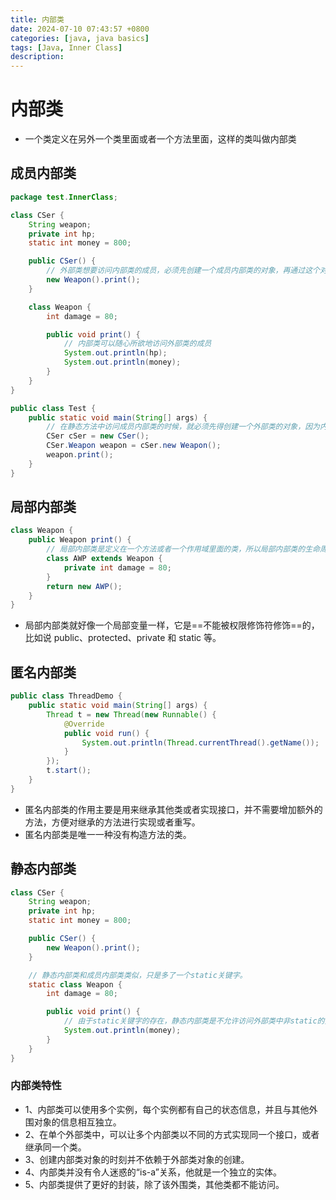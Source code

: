 ```yaml
---
title: 内部类
date: 2024-07-10 07:43:57 +0800
categories: [java, java basics]
tags: [Java, Inner Class]
description: 
---
```

# 内部类

- 一个类定义在另外一个类里面或者一个方法里面，这样的类叫做内部类

## 成员内部类

```java
package test.InnerClass;

class CSer {
    String weapon;
    private int hp;
    static int money = 800;

    public CSer() {
        // 外部类想要访问内部类的成员，必须先创建一个成员内部类的对象，再通过这个对象来访问
        new Weapon().print();
    }

    class Weapon {
        int damage = 80;

        public void print() {
            // 内部类可以随心所欲地访问外部类的成员
            System.out.println(hp);
            System.out.println(money);
        }
    }
}

public class Test {
    public static void main(String[] args) {
        // 在静态方法中访问成员内部类的时候，就必须先得创建一个外部类的对象，因为内部类是依附于外部类的
        CSer cSer = new CSer();
        CSer.Weapon weapon = cSer.new Weapon();
        weapon.print();
    }
}
```

## 局部内部类

```java
class Weapon {
    public Weapon print() {
        // 局部内部类是定义在一个方法或者一个作用域里面的类，所以局部内部类的生命周期仅限于作用域内。
        class AWP extends Weapon {
            private int damage = 80;
        }
        return new AWP();
    }
}
```

- 局部内部类就好像一个局部变量一样，它是==不能被权限修饰符修饰==的，比如说 public、protected、private 和 static 等。

## 匿名内部类

```java
public class ThreadDemo {
    public static void main(String[] args) {
        Thread t = new Thread(new Runnable() {
            @Override
            public void run() {
                System.out.println(Thread.currentThread().getName());
            }
        });
        t.start();
    }
}
```

- 匿名内部类的作用主要是用来继承其他类或者实现接口，并不需要增加额外的方法，方便对继承的方法进行实现或者重写。
- 匿名内部类是唯一一种没有构造方法的类。

## 静态内部类

```java
class CSer {
    String weapon;
    private int hp;
    static int money = 800;

    public CSer() {
        new Weapon().print();
    }

    // 静态内部类和成员内部类类似，只是多了一个static关键字。
    static class Weapon {
        int damage = 80;

        public void print() {
            // 由于static关键字的存在，静态内部类是不允许访问外部类中非static的变量和方法的
            System.out.println(money);
        }
    }
}
```

### 内部类特性

- 1、内部类可以使用多个实例，每个实例都有自己的状态信息，并且与其他外围对象的信息相互独立。
- 2、在单个外部类中，可以让多个内部类以不同的方式实现同一个接口，或者继承同一个类。
- 3、创建内部类对象的时刻并不依赖于外部类对象的创建。
- 4、内部类并没有令人迷惑的“is-a”关系，他就是一个独立的实体。
- 5、内部类提供了更好的封装，除了该外围类，其他类都不能访问。
